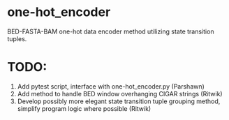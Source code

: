 # one-hot_encoder
BED-FASTA-BAM one-hot data encoder method utilizing state transition tuples. 

# TODO:
1. Add pytest script, interface with one-hot_encoder.py (Parshawn)
2. Add method to handle BED window overhanging CIGAR strings (Ritwik)
3. Develop possibly more elegant state transition tuple grouping method, simplify program logic where possible (Ritwik)
